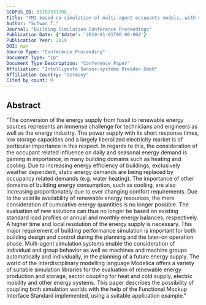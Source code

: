 ```yaml
---
SCOPUS_ID: 85107331706
Title: "FMI-based co-simulation of multi-agent occupants models, with modélica building and HVAC system models"
Author: "Schwan T."
Journal: "Building Simulation Conference Proceedings"
Publication Date: {'$date': '2019-01-01T00:00:00Z'}
Publication Year: 2019
DOI: nan
Source Type: "Conference Proceeding"
Document Type: "cp"
Document Type Description: "Conference Paper"
Affiliation: "Intelligente Sensor-systeme Dresden GmbH"
Affiliation Country: "Germany"
Cited by count: 0
---
```


## Abstract
"The conversion of the energy supply from fossil to renewable energy sources represents an immense challenge for technicians and engineers as well as the energy industry. The power supply with its short response times, low storage capacities and a largely liberalized electricity market is of particular importance in this respect. In regards to this, the consideration of the occupant related influence on daily and seasonal energy demand is gaining in importance, in many building domains such as heating and cooling. Due to increasing energy efficiency of buildings, exclusively weather dependent, static energy demands are being replaced by occupancy related demands (e.g. water heating). The importance of other domains of building energy consumption, such as cooling, are also increasing proportionately due to ever changing comfort requirements. Due to the volatile availability of renewable energy resources, the mere consideration of cumulative energy quantities is no longer possible. The evaluation of new solutions can thus no longer be based on existing standard load profiles or annual and monthly energy balances, respectively. A higher time and local resolution of the energy supply is necessary. This major requirement of building performance simulation is important for both building design and control during the planning and the later-on operation phase. Multi-agent simulation systems enable the consideration of individual and group behavior as well as machines and machine groups automatically and individually, in the planning of a future energy supply. The world of the interdisciplinary modelling language Modelica offers a variety of suitable simulation libraries for the evaluation of renewable energy production and storage, sector coupling for heat and cold supply, electric mobility and other energy systems. This paper describes the possibility of coupling both simulation worlds with the help of the Functional Mockup Interface Standard implemented, using a suitable application example."

